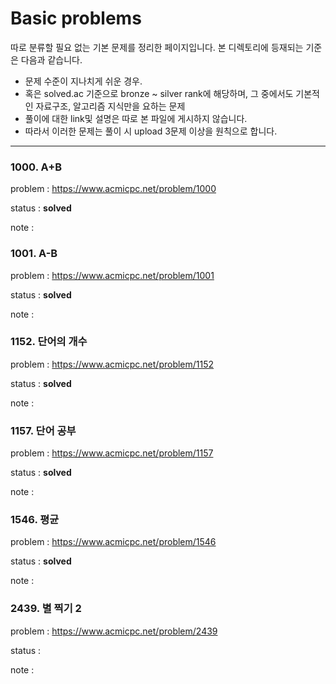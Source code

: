
# Basic problems

따로 분류할 필요 없는 기본 문제를 정리한 페이지입니다.
본 디렉토리에 등재되는 기준은 다음과 같습니다.

* 문제 수준이 지나치게 쉬운 경우.
* 혹은 solved.ac 기준으로 bronze ~ silver rank에 해당하며, 그 중에서도 기본적인 자료구조, 알고리즘 지식만을 요하는 문제
* 풀이에 대한 link및 설명은 따로 본 파일에 게시하지 않습니다.
* 따라서 이러한 문제는 풀이 시 upload 3문제 이상을 원칙으로 합니다.

---

### 1000. A+B

problem : https://www.acmicpc.net/problem/1000

status : **solved**

note : 

### 1001. A-B

problem : https://www.acmicpc.net/problem/1001

status : **solved**

note : 

### 1152. 단어의 개수

problem : https://www.acmicpc.net/problem/1152

status : **solved**

note : 

### 1157. 단어 공부

problem : https://www.acmicpc.net/problem/1157

status : **solved**

note :

### 1546. 평균

problem : https://www.acmicpc.net/problem/1546

status : **solved**

note : 

### 2439. 별 찍기 2

problem : https://www.acmicpc.net/problem/2439

status : 

note : 
